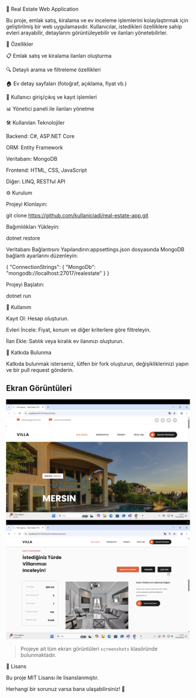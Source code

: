 🏡 Real Estate Web Application

Bu proje, emlak satış, kiralama ve ev inceleme işlemlerini kolaylaştırmak için geliştirilmiş bir web uygulamasıdır. Kullanıcılar, istedikleri özelliklere sahip evleri arayabilir, detaylarını görüntüleyebilir ve ilanları yönetebilirler.

🚀 Özellikler

📋 Emlak satış ve kiralama ilanları oluşturma

🔍 Detaylı arama ve filtreleme özellikleri

🏠 Ev detay sayfaları (fotoğraf, açıklama, fiyat vb.)

👤 Kullanıcı giriş/çıkış ve kayıt işlemleri

📊 Yönetici paneli ile ilanları yönetme

🛠️ Kullanılan Teknolojiler

Backend: C#, ASP.NET Core

ORM: Entity Framework

Veritabanı: MongoDB

Frontend: HTML, CSS, JavaScript

Diğer: LINQ, RESTful API

⚙️ Kurulum

Projeyi Klonlayın:

git clone https://github.com/kullaniciadi/real-estate-app.git

Bağımlılıkları Yükleyin:

dotnet restore

Veritabanı Bağlantısını Yapılandırın:appsettings.json dosyasında MongoDB bağlantı ayarlarını düzenleyin:

{
  "ConnectionStrings": {
    "MongoDb": "mongodb://localhost:27017/realestate"
  }
}

Projeyi Başlatın:

dotnet run

🚩 Kullanım

Kayıt Ol: Hesap oluşturun.

Evleri İncele: Fiyat, konum ve diğer kriterlere göre filtreleyin.

İlan Ekle: Satılık veya kiralık ev ilanınızı oluşturun.

🤝 Katkıda Bulunma

Katkıda bulunmak isterseniz, lütfen bir fork oluşturun, değişikliklerinizi yapın ve bir pull request gönderin.

## Ekran Görüntüleri

![Ana Sayfa](Screenshots/ana_sayfa.png)
![Ürün Detayı](Screenshots/daire.png)

> Projeye ait tüm ekran görüntüleri `screenshots` klasöründe bulunmaktadır.


📜 Lisans

Bu proje MIT Lisansı ile lisanslanmıştır.

Herhangi bir sorunuz varsa bana ulaşabilirsiniz! 🚀




